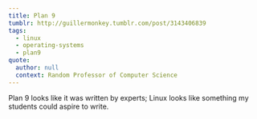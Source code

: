 ```yaml
---
title: Plan 9
tumblr: http://guillermonkey.tumblr.com/post/3143406839
tags:
  - linux
  - operating-systems
  - plan9
quote:
  author: null
  context: Random Professor of Computer Science
---
```


Plan 9 looks like it was written by experts; Linux looks like something my students could aspire to write.
